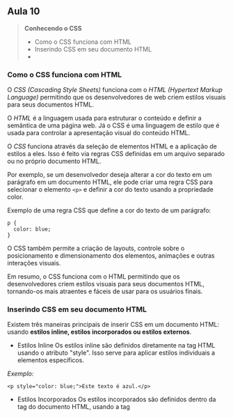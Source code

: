 ## Aula 10

> **Conhecendo o CSS**
>
>- Como o CSS funciona com HTML
>- Inserindo CSS em seu documento HTML
>-

### Como o CSS funciona com HTML

O _CSS (Cascading Style Sheets)_ funciona com o _HTML (Hypertext Markup Language)_ permitindo que os desenvolvedores de web criem estilos visuais para seus 
documentos HTML.

O _HTML_ é a linguagem usada para estruturar o conteúdo e definir a semântica de uma página web. Já o CSS é uma linguagem de estilo que é usada para
controlar a apresentação visual do conteúdo HTML.

O _CSS_ funciona através da seleção de elementos HTML e a aplicação de estilos a eles. Isso é feito via regras CSS definidas em um arquivo separado ou no 
próprio documento HTML.

Por exemplo, se um desenvolvedor deseja alterar a cor do texto em um parágrafo em um documento HTML, ele pode criar uma regra CSS para selecionar o 
elemento ``<p>`` e definir a cor do texto usando a propriedade color.

Exemplo de uma regra CSS que define a cor do texto de um parágrafo:

```
p {
  color: blue;
}
```

O CSS também permite a criação de layouts, controle sobre o posicionamento e dimensionamento dos elementos, animações e outras interações visuais.

Em resumo, o CSS funciona com o HTML permitindo que os desenvolvedores criem estilos visuais para seus documentos HTML, tornando-os mais atraentes e 
fáceis de usar para os usuários finais.

### Inserindo CSS em seu documento HTML

Existem três maneiras principais de inserir CSS em um documento HTML: usando **estilos inline, estilos incorporados ou estilos externos**.


* Estilos Inline
Os estilos inline são definidos diretamente na tag HTML usando o atributo "style". Isso serve para aplicar estilos individuais a elementos específicos.

_Exemplo:_

```
<p style="color: blue;">Este texto é azul.</p>
```


* Estilos Incorporados
Os estilos incorporados são definidos dentro da tag <head> do documento HTML, usando a tag <style>. Isso permite que você defina estilos para vários elementos em uma única seção.

_Exemplo:_

```
<head>
  <style>
    p {
      color: blue;
    }
  </style>
</head>
``` 
 
  
* Estilos Externos
Os estilos externos são definidos em um arquivo CSS separado e vinculados ao documento HTML usando a tag <link> dentro da seção <head> do documento HTML.

_Exemplo:_

```
  <link rel="stylesheet" type="text/css" href="estilos.css">
```

Neste exemplo, o arquivo "estilos.css" contém as definições CSS para todos os elementos HTML no documento. É uma boa prática usar arquivos CSS externos, 
  pois isso ajuda a manter o código organizado e facilita a manutenção a longo prazo.

Independentemente do método escolhido, é importante seguir as melhores práticas para escrever CSS limpo e bem estruturado, o que pode ajudar a melhorar a
  legibilidade do código e tornar a manutenção mais fácil no futuro.
